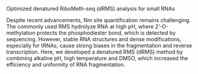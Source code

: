Optimized denatured RiboMeth-seq (dRMS) analysis for small RNAs

Despite recent advancements, Nm site quantification remains challenging. The commonly used RMS hydrolyze RNA at high pH, where 2’-O-methylation protects the phosphodiester bond, which is detected by sequencing. However, stable RNA structures and dense modifications, especially for tRNAs, cause strong biases in the fragmentation and reverse transcription. Here, we developed a denatured RMS (dRMS) method by combining alkaline pH, high temperature and DMSO, which increased the efficiency and uniformity of RNA fragmentation.


